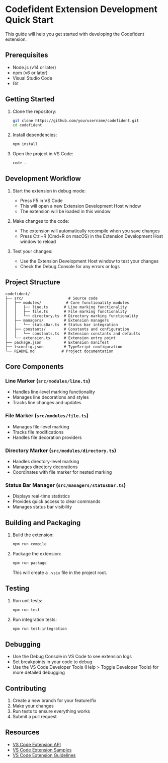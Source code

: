 # Codefident Extension Development Quick Start

This guide will help you get started with developing the Codefident extension.

## Prerequisites

- Node.js (v14 or later)
- npm (v6 or later)
- Visual Studio Code
- Git

## Getting Started

1. Clone the repository:

   ```bash
   git clone https://github.com/yourusername/codefident.git
   cd codefident
   ```

2. Install dependencies:

   ```bash
   npm install
   ```

3. Open the project in VS Code:
   ```bash
   code .
   ```

## Development Workflow

1. Start the extension in debug mode:

   - Press F5 in VS Code
   - This will open a new Extension Development Host window
   - The extension will be loaded in this window

2. Make changes to the code:

   - The extension will automatically recompile when you save changes
   - Press Ctrl+R (Cmd+R on macOS) in the Extension Development Host window to reload

3. Test your changes:
   - Use the Extension Development Host window to test your changes
   - Check the Debug Console for any errors or logs

## Project Structure

```
codefident/
├── src/                    # Source code
│   ├── modules/           # Core functionality modules
│   │   ├── line.ts       # Line marking functionality
│   │   ├── file.ts       # File marking functionality
│   │   └── directory.ts  # Directory marking functionality
│   ├── managers/         # Extension managers
│   │   └── statusBar.ts  # Status bar integration
│   ├── constants/        # Constants and configuration
│   │   └── constants.ts  # Extension constants and defaults
│   └── extension.ts      # Extension entry point
├── package.json          # Extension manifest
├── tsconfig.json         # TypeScript configuration
└── README.md            # Project documentation
```

## Core Components

### Line Marker (`src/modules/line.ts`)

- Handles line-level marking functionality
- Manages line decorations and styles
- Tracks line changes and updates

### File Marker (`src/modules/file.ts`)

- Manages file-level marking
- Tracks file modifications
- Handles file decoration providers

### Directory Marker (`src/modules/directory.ts`)

- Handles directory-level marking
- Manages directory decorations
- Coordinates with file marker for nested marking

### Status Bar Manager (`src/managers/statusBar.ts`)

- Displays real-time statistics
- Provides quick access to clear commands
- Manages status bar visibility

## Building and Packaging

1. Build the extension:

   ```bash
   npm run compile
   ```

2. Package the extension:
   ```bash
   npm run package
   ```
   This will create a `.vsix` file in the project root.

## Testing

1. Run unit tests:

   ```bash
   npm run test
   ```

2. Run integration tests:
   ```bash
   npm run test:integration
   ```

## Debugging

- Use the Debug Console in VS Code to see extension logs
- Set breakpoints in your code to debug
- Use the VS Code Developer Tools (Help > Toggle Developer Tools) for more detailed debugging

## Contributing

1. Create a new branch for your feature/fix
2. Make your changes
3. Run tests to ensure everything works
4. Submit a pull request

## Resources

- [VS Code Extension API](https://code.visualstudio.com/api)
- [VS Code Extension Samples](https://github.com/microsoft/vscode-extension-samples)
- [VS Code Extension Guidelines](https://code.visualstudio.com/api/references/extension-guidelines)
